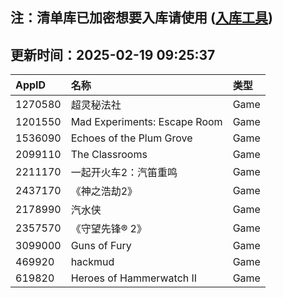 ## 注：清单库已加密想要入库请使用 ([入库工具](https://github.com/BlankTMing/ManifestAutoUpdate/releases))

## 更新时间：2025-02-19 09:25:37
| AppID | 名称 | 类型  |
| :-------------------- | :----------------------------- | :----------- |
| 1270580 | 超灵秘法社| Game |
| 1201550 | Mad Experiments: Escape Room| Game |
| 1536090 | Echoes of the Plum Grove| Game |
| 2099110 | The Classrooms| Game |
| 2211170 | 一起开火车2：汽笛重鸣| Game |
| 2437170 | 《神之浩劫2》| Game |
| 2178990 | 汽水侠| Game |
| 2357570 | 《守望先锋® 2》| Game |
| 3099000 | Guns of Fury| Game |
| 469920 | hackmud| Game |
| 619820 | Heroes of Hammerwatch II| Game |

